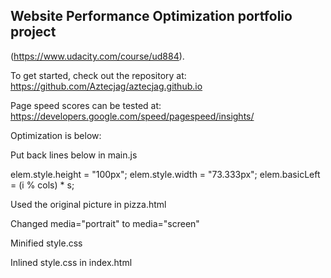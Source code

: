 ## Website Performance Optimization portfolio project
(https://www.udacity.com/course/ud884).

To get started, check out the repository at: https://github.com/Aztecjag/aztecjag.github.io 

Page speed scores can be tested at: https://developers.google.com/speed/pagespeed/insights/

Optimization is below:

Put back lines below in main.js

elem.style.height = "100px";
elem.style.width = "73.333px";
elem.basicLeft = (i % cols) * s;

Used the original picture in pizza.html

Changed media="portrait" to media="screen"

Minified style.css

Inlined style.css in index.html







